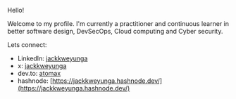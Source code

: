 
Hello!

Welcome to my profile. I'm currently a practitioner and continuous learner in better software design, DevSecOps, Cloud computing and Cyber security.

Lets connect:
- LinkedIn: [jackkweyunga](https://www.linkedin.com/in/jackkweyunga/)
- x: [jackkweyunga](https://x.com/jackkweyunga)
- dev.to: [atomax](https://dev.to/atomax)
- hashnode: [https://jackkweyunga.hashnode.dev/](https://jackkweyunga.hashnode.dev/)
